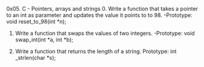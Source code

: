 0x05. C - Pointers, arrays and strings
0. Write a function that takes a pointer to an int as parameter and updates the value it points to to 98.
	-Prototype: void reset_to_98(int *n);

1. Write a function that swaps the values of two integers.
	-Prototype: void swap_int(int *a, int *b);

2. Write a function that returns the length of a string.
	Prototype: int _strlen(char *s);
